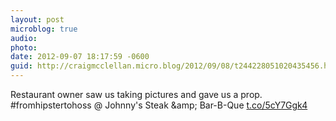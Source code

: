 ```yaml
---
layout: post
microblog: true
audio: 
photo: 
date: 2012-09-07 18:17:59 -0600
guid: http://craigmcclellan.micro.blog/2012/09/08/t244228051020435456.html
---
```

Restaurant owner saw us taking pictures and gave us a prop. #fromhipstertohoss  @ Johnny's Steak &amp;amp; Bar-B-Que [t.co/5cY7Ggk4](http://t.co/5cY7Ggk4)
